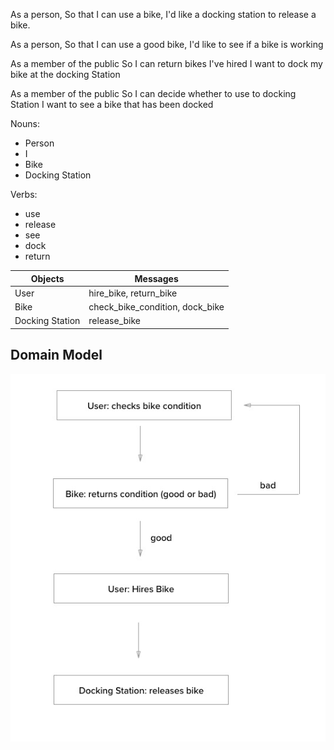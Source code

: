 As a person,
So that I can use a bike,
I'd like a docking station to release a bike.

As a person,
So that I can use a good bike,
I'd like to see if a bike is working

As a member of the public
So I can return bikes I've hired
I want to dock my bike at the docking Station

As a member of the public
So I can decide whether to use to docking Station
I want to see a bike that has been docked

Nouns:
* Person
* I
* Bike
* Docking Station

Verbs:
* use
* release
* see
* dock
* return

Objects | Messages
--------|---------
User | hire_bike, return_bike
Bike | check_bike_condition, dock_bike
Docking Station | release_bike



## Domain Model


![Domain Model](https://github.com/SiAshbery/boris_bikes/blob/master/images/domain-model.jpg?raw=true)
